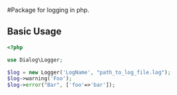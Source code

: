 #Package for logging in php.

## Basic Usage

```php
<?php

use Dialog\Logger;

$log = new Logger('LogName', "path_to_log_file.log");
$log->warning('Foo');
$log->error("Bar", ['foo'=>'bar']);
```
